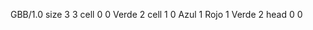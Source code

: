 <gs-board without-header> GBB/1.0
size 3 3
cell 0 0 Verde 2 
cell 1 0 Azul 1 Rojo 1 Verde 2 
head 0 0 </gs-board>